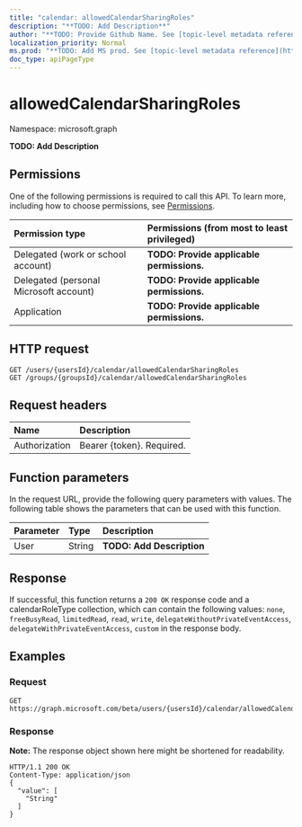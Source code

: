 ```yaml
---
title: "calendar: allowedCalendarSharingRoles"
description: "**TODO: Add Description**"
author: "**TODO: Provide Github Name. See [topic-level metadata reference](https://msgo.azurewebsites.net/add/document/guidelines/metadata.html#topic-level-metadata)**"
localization_priority: Normal
ms.prod: "**TODO: Add MS prod. See [topic-level metadata reference](https://msgo.azurewebsites.net/add/document/guidelines/metadata.html#topic-level-metadata)**"
doc_type: apiPageType
---
```


# allowedCalendarSharingRoles
Namespace: microsoft.graph

**TODO: Add Description**

## Permissions
One of the following permissions is required to call this API. To learn more, including how to choose permissions, see [Permissions](/concepts/permissions-reference.md).

|Permission type|Permissions (from most to least privileged)|
|:---|:---|
|Delegated (work or school account)|**TODO: Provide applicable permissions.**|
|Delegated (personal Microsoft account)|**TODO: Provide applicable permissions.**|
|Application|**TODO: Provide applicable permissions.**|

## HTTP request

<!-- {
  "blockType": "ignored"
}
-->
``` http
GET /users/{usersId}/calendar/allowedCalendarSharingRoles
GET /groups/{groupsId}/calendar/allowedCalendarSharingRoles
```

## Request headers
|Name|Description|
|:---|:---|
|Authorization|Bearer {token}. Required.|

## Function parameters
In the request URL, provide the following query parameters with values.
The following table shows the parameters that can be used with this function.

|Parameter|Type|Description|
|:---|:---|:---|
|User|String|**TODO: Add Description**|



## Response

If successful, this function returns a `200 OK` response code and a calendarRoleType collection, which can contain the following values: `none`, `freeBusyRead`, `limitedRead`, `read`, `write`, `delegateWithoutPrivateEventAccess`, `delegateWithPrivateEventAccess`, `custom` in the response body.

## Examples

### Request
<!-- {
  "blockType": "request",
  "name": "calendar_allowedcalendarsharingroles"
}
-->
``` http
GET https://graph.microsoft.com/beta/users/{usersId}/calendar/allowedCalendarSharingRoles(User='parameterValue')
```


### Response
**Note:** The response object shown here might be shortened for readability.
<!-- {
  "blockType": "response",
  "truncated": true,
  "@odata.type": "collection(microsoft.graph.calendarroletype)"
}
-->
``` http
HTTP/1.1 200 OK
Content-Type: application/json
{
  "value": [
    "String"
  ]
}
```

